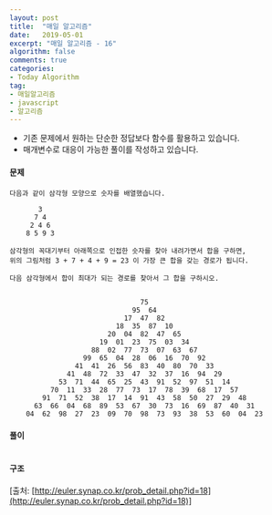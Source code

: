 ```yaml
---
layout: post
title:  "매일 알고리즘"
date:   2019-05-01
excerpt: "매일 알고리즘 - 16"
algorithm: false
comments: true
categories:
- Today Algorithm
tag:
- 매일알고리즘
- javascript
- 알고리즘
---
```


* 기존 문제에서 원하는 단순한 정답보다 함수를 활용하고 있습니다.
* 매개변수로 대응이 가능한 풀이를 작성하고 있습니다.

#### 문제
```
다음과 같이 삼각형 모양으로 숫자를 배열했습니다.

       3
      7 4
     2 4 6
    8 5 9 3

삼각형의 꼭대기부터 아래쪽으로 인접한 숫자를 찾아 내려가면서 합을 구하면,
위의 그림처럼 3 + 7 + 4 + 9 = 23 이 가장 큰 합을 갖는 경로가 됩니다.

다음 삼각형에서 합이 최대가 되는 경로를 찾아서 그 합을 구하시오.


                                75
                              95  64
                            17  47  82
                          18  35  87  10
                        20  04  82  47  65
                      19  01  23  75  03  34
                    88  02  77  73  07  63  67
                  99  65  04  28  06  16  70  92
                41  41  26  56  83  40  80  70  33
              41  48  72  33  47  32  37  16  94  29
            53  71  44  65  25  43  91  52  97  51  14
          70  11  33  28  77  73  17  78  39  68  17  57
        91  71  52  38  17  14  91  43  58  50  27  29  48
      63  66  04  68  89  53  67  30  73  16  69  87  40  31
    04  62  98  27  23  09  70  98  73  93  38  53  60  04  23
```

#### 풀이
```javascript
```

#### 구조
<!-- ![결과 이미지 1]({{ site.url }}/images/algorithm/11/diagram.png) -->

[출처: [http://euler.synap.co.kr/prob_detail.php?id=18](http://euler.synap.co.kr/prob_detail.php?id=18)]
